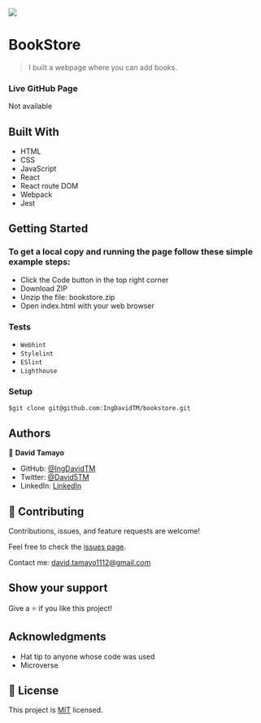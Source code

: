 ![](https://img.shields.io/badge/Microverse-blueviolet)

# BookStore

> I built a webpage where you can add books.

### Live GitHub Page
Not available

## Built With

- HTML
- CSS
- JavaScript
- React
- React route DOM
- Webpack
- Jest

## Getting Started

### To get a local copy and running the page follow these simple example steps:
- Click the Code button in the top right corner
- Download ZIP
- Unzip the file: bookstore.zip
- Open index.html with your web browser
### Tests
- `Webhint`
- `Stylelint`
- `ESlint`
- `Lighthouse`
### Setup
```
$git clone git@github.com:IngDavidTM/bookstore.git
```

## Authors

👤 **David Tamayo**

- GitHub: [@IngDavidTM](https://github.com/IngDavidTM)
- Twitter: [@David5TM](https://twitter.com/David5TM)
- LinkedIn: [LinkedIn](https://www.linkedin.com/in/ing-david-tamayo)


## 🤝 Contributing

Contributions, issues, and feature requests are welcome!

Feel free to check the [issues page](../../issues/).

Contact me: david.tamayo1112@gmail.com

## Show your support

Give a ⭐️ if you like this project!

## Acknowledgments

- Hat tip to anyone whose code was used
- Microverse

## 📝 License

This project is [MIT](./LICENSE) licensed.
